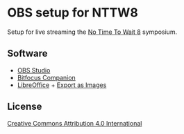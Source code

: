 # OBS setup for NTTW8

Setup for live streaming the [No Time To Wait 8](https://mediaarea.net/NoTimeToWait8) symposium.

## Software

- [OBS Studio](https://obsproject.com/)
- [Bitfocus Companion](https://bitfocus.io/companion)
- [LibreOffice](https://www.libreoffice.org/) + [Export as Images](https://extensions.libreoffice.org/en/extensions/show/export-as-images)

## License
[Creative Commons Attribution 4.0 International](https://creativecommons.org/licenses/by/4.0/)
